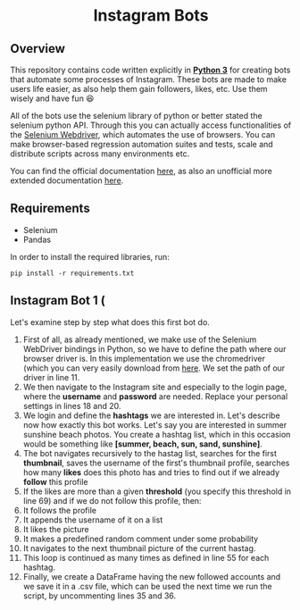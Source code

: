 <h1 align="center">
Instagram Bots
</h2>
<p align="center">

## Overview
This repository contains code written explicitly in [**Python 3**](https://www.python.org/) for creating bots that automate some processes of Instagram. These bots are made to make users life easier, as also help them gain followers, likes, etc. Use them wisely and have fun :satisfied:

All of the bots use the selenium library of python or better stated the selenium python API. Through this you can actually access functionalities of the [Selenium Webdriver](https://www.selenium.dev/), which automates the use of browsers. You can make browser-based regression automation suites and tests, scale and distribute scripts across many environments etc.

You can find the official documentation [here](https://www.selenium.dev/selenium/docs/api/py/api.html), as also an unofficial more extended documentation [here](https://selenium-python.readthedocs.io/index.html).

## Requirements
- Selenium
- Pandas

In order to install the required libraries, run: 

```
pip install -r requirements.txt
```

## Instagram Bot 1 (

Let's examine step by step what does this first bot do. 

1. First of all, as already mentioned, we make use of the Selenium WebDriver bindings in Python, so we have to define the path where our browser driver is. In this implementation we use the chromedriver (which you can very easily download from [here](https://chromedriver.chromium.org/downloads). We set the path of our driver in line 11. 
2. We then navigate to the Instagram site and especially to the login page, where the **username** and **password** are needed. Replace your personal settings in lines 18 and 20. 
3. We login and define the **hashtags** we are interested in. Let's describe now how exactly this bot works. Let's say you are interested in summer sunshine beach photos. You create a hashtag list, which in this occasion would be something like **[summer, beach, sun, sand, sunshine]**.
4. The bot navigates recursively to the hastag list, searches for the first **thumbnail**, saves the username of the first's thumbnail profile, searches how many **likes** does this photo has and tries to find out if we already **follow** this profile 
5. If the likes are more than a given **threshold** (you specify this threshold in line 69) and if we do not follow this profile, then:
  1. It follows the profile
  2. It appends the username of it on a list
  3. It likes the picture
  4. It makes a predefined random comment under some probability
  5. It navigates to the next thumbnail picture of the current hastag. 
6. This loop is continued as many times as defined in line 55 for each hashtag. 
7. Finally, we create a DataFrame having the new followed accounts and we save it in a .csv file, which can be used the next time we run the script, by uncommenting lines 35 and 36.
